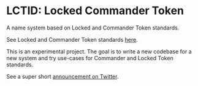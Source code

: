 # LCTID: Locked Commander Token

A name system based on Locked and Commander Token standards.

See Locked and Commander Token standards [here](github.com/woolballers/commander-token-contracts/).

This is an experimental project. The goal is to write a new codebase for a new system and try use-cases for Commander and Locked Token standards.

See a super short [announcement on Twitter](https://twitter.com/neiman30/status/1650370202847125508).
